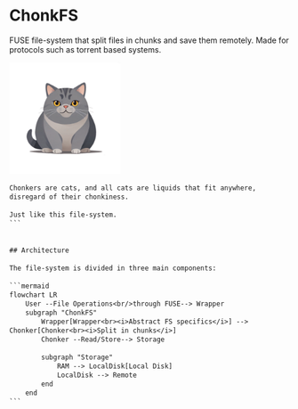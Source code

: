 # ChonkFS

FUSE file-system that split files in chunks and save them remotely.
Made for protocols such as torrent based systems. 

<img src="./assets/chonker.png" alt="avatar" width="200"/>

````
Chonkers are cats, and all cats are liquids that fit anywhere, disregard of their chonkiness. 

Just like this file-system.
```


## Architecture

The file-system is divided in three main components:

```mermaid
flowchart LR
    User --File Operations<br/>through FUSE--> Wrapper
    subgraph "ChonkFS"
        Wrapper[Wrapper<br><i>Abstract FS specifics</i>] --> Chonker[Chonker<br><i>Split in chunks</i>]
        Chonker --Read/Store--> Storage

        subgraph "Storage"
            RAM --> LocalDisk[Local Disk] 
            LocalDisk --> Remote
        end
    end
```